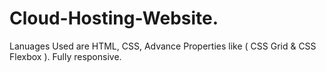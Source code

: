 # Cloud-Hosting-Website.
Lanuages Used are HTML, CSS, Advance Properties like ( CSS Grid & CSS Flexbox ). Fully responsive. 
